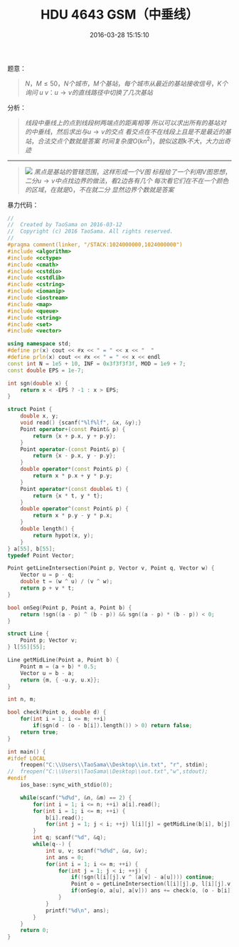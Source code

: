 ﻿---
title: HDU 4643 GSM（中垂线）
categories:
  - 计算几何
  - 
  - 
tags:
  - 计算几何
  - Voronoi图
date: 2016-03-28 15:15:10
toc: 
---
题意：
>$N，M\le 50，N个城市，M个基站，每个城市从最近的基站接收信号，K个询问$
$u\ v：u\to v的直线路径中切换了几次基站$

<!-- more -->

分析：
>$线段中垂线上的点到线段树两端点的距离相等$
$所以可以求出所有的基站对的中垂线，然后求出与u\to v的交点$
$看交点在不在线段上且是不是最近的基站，合法交点个数就是答案$
$时间复杂度O(kn^2)，貌似这题k不大，大力出奇迹$

---
>![](http://7xru22.com1.z0.glb.clouddn.com/16-3-28/49468601.jpg)
>$黑点是基站的管辖范围，这样形成一个V图$
$标程给了一个利用V图思想，二分u\to v中点找边界的做法，看2边各有几个$
$每次看它们在不在一个颜色的区域，在就是0，不在就二分$
$显然边界个数就是答案$

暴力代码：
```cpp
//
//  Created by TaoSama on 2016-03-12
//  Copyright (c) 2016 TaoSama. All rights reserved.
//
#pragma comment(linker, "/STACK:1024000000,1024000000")
#include <algorithm>
#include <cctype>
#include <cmath>
#include <cstdio>
#include <cstdlib>
#include <cstring>
#include <iomanip>
#include <iostream>
#include <map>
#include <queue>
#include <string>
#include <set>
#include <vector>

using namespace std;
#define pr(x) cout << #x << " = " << x << "  "
#define prln(x) cout << #x << " = " << x << endl
const int N = 1e5 + 10, INF = 0x3f3f3f3f, MOD = 1e9 + 7;
const double EPS = 1e-7;

int sgn(double x) {
    return x < -EPS ? -1 : x > EPS;
}

struct Point {
    double x, y;
    void read() {scanf("%lf%lf", &x, &y);}
    Point operator+(const Point& p) {
        return {x + p.x, y + p.y};
    }
    Point operator-(const Point& p) {
        return {x - p.x, y - p.y};
    }
    double operator*(const Point& p) {
        return x * p.x + y * p.y;
    }
    Point operator*(const double& t) {
        return {x * t, y * t};
    }
    double operator^(const Point& p) {
        return x * p.y - y * p.x;
    }
    double length() {
        return hypot(x, y);
    }
} a[55], b[55];
typedef Point Vector;

Point getLineIntersection(Point p, Vector v, Point q, Vector w) {
    Vector u = p - q;
    double t = (w ^ u) / (v ^ w);
    return p + v * t;
}

bool onSeg(Point p, Point a, Point b) {
    return !sgn((a - p) ^ (b - p)) && sgn((a - p) * (b - p)) < 0;
}

struct Line {
    Point p; Vector v;
} l[55][55];

Line getMidLine(Point a, Point b) {
    Point m = (a + b) * 0.5;
    Vector u = b - a;
    return {m, { -u.y, u.x}};
}

int n, m;

bool check(Point o, double d) {
    for(int i = 1; i <= m; ++i)
        if(sgn(d - (o - b[i]).length()) > 0) return false;
    return true;
}

int main() {
#ifdef LOCAL
    freopen("C:\\Users\\TaoSama\\Desktop\\in.txt", "r", stdin);
//  freopen("C:\\Users\\TaoSama\\Desktop\\out.txt","w",stdout);
#endif
    ios_base::sync_with_stdio(0);

    while(scanf("%d%d", &n, &m) == 2) {
        for(int i = 1; i <= n; ++i) a[i].read();
        for(int i = 1; i <= m; ++i) {
            b[i].read();
            for(int j = 1; j < i; ++j) l[i][j] = getMidLine(b[i], b[j]);
        }
        int q; scanf("%d", &q);
        while(q--) {
            int u, v; scanf("%d%d", &u, &v);
            int ans = 0;
            for(int i = 1; i <= m; ++i) {
                for(int j = 1; j < i; ++j) {
                    if(!sgn(l[i][j].v ^ (a[v] - a[u]))) continue;
                    Point o = getLineIntersection(l[i][j].p, l[i][j].v, a[u], a[v] - a[u]);
                    if(onSeg(o, a[u], a[v])) ans += check(o, (o - b[i]).length());
                }
            }
            printf("%d\n", ans);
        }
    }
    return 0;
}
```